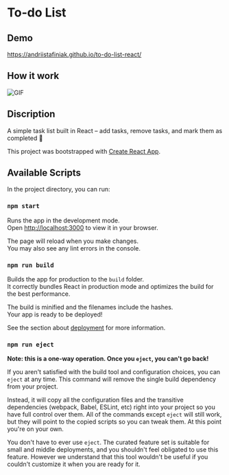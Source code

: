 # To-do List

## Demo
https://andriistafiniak.github.io/to-do-list-react/

## How it work 
![GIF](https://media.giphy.com/media/v1.Y2lkPTc5MGI3NjExamU0d2M4cHJndjk1bGlmeXVlb3R4dHVmdXlmZmRocmd2cjJxNnpnZiZlcD12MV9pbnRlcm5hbF9naWZfYnlfaWQmY3Q9Zw/pA96piWpNtSRYha5ND/giphy.gif)


## Discription
A simple task list built in React – add tasks, remove tasks, and mark them as completed 🙂

This project was bootstrapped with [Create React App](https://github.com/facebook/create-react-app).

## Available Scripts

In the project directory, you can run:

### `npm start`

Runs the app in the development mode.\
Open [http://localhost:3000](http://localhost:3000) to view it in your browser.

The page will reload when you make changes.\
You may also see any lint errors in the console.


### `npm run build`

Builds the app for production to the `build` folder.\
It correctly bundles React in production mode and optimizes the build for the best performance.

The build is minified and the filenames include the hashes.\
Your app is ready to be deployed!

See the section about [deployment](https://facebook.github.io/create-react-app/docs/deployment) for more information.

### `npm run eject`

**Note: this is a one-way operation. Once you `eject`, you can't go back!**

If you aren't satisfied with the build tool and configuration choices, you can `eject` at any time. This command will remove the single build dependency from your project.

Instead, it will copy all the configuration files and the transitive dependencies (webpack, Babel, ESLint, etc) right into your project so you have full control over them. All of the commands except `eject` will still work, but they will point to the copied scripts so you can tweak them. At this point you're on your own.

You don't have to ever use `eject`. The curated feature set is suitable for small and middle deployments, and you shouldn't feel obligated to use this feature. However we understand that this tool wouldn't be useful if you couldn't customize it when you are ready for it.